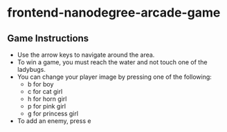 frontend-nanodegree-arcade-game
===============================

## Game Instructions

* Use the arrow keys to navigate around the area.
* To win a game, you must reach the water and not touch one of the ladybugs.
* You can change your player image by pressing one of the following:
  - b for boy
  - c for cat girl
  - h for horn girl
  - p for pink girl
  - g for princess girl
* To add an enemy, press e